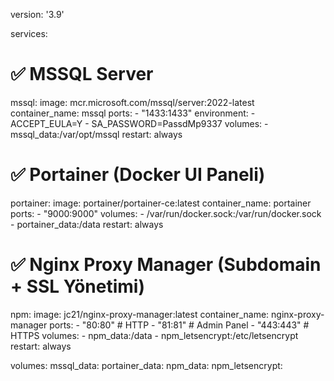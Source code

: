 version: '3.9'

services:

# ✅ MSSQL Server

mssql:
image: mcr.microsoft.com/mssql/server:2022-latest
container_name: mssql
ports: - "1433:1433"
environment: - ACCEPT_EULA=Y - SA_PASSWORD=PassdMp9337
volumes: - mssql_data:/var/opt/mssql
restart: always

# ✅ Portainer (Docker UI Paneli)

portainer:
image: portainer/portainer-ce:latest
container_name: portainer
ports: - "9000:9000"
volumes: - /var/run/docker.sock:/var/run/docker.sock - portainer_data:/data
restart: always

# ✅ Nginx Proxy Manager (Subdomain + SSL Yönetimi)

npm:
image: jc21/nginx-proxy-manager:latest
container_name: nginx-proxy-manager
ports: - "80:80" # HTTP - "81:81" # Admin Panel - "443:443" # HTTPS
volumes: - npm_data:/data - npm_letsencrypt:/etc/letsencrypt
restart: always

volumes:
mssql_data:
portainer_data:
npm_data:
npm_letsencrypt:
